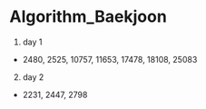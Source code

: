 # Algorithm_Baekjoon
1. day 1
- 2480, 2525, 10757, 11653, 17478, 18108, 25083
2. day 2
- 2231, 2447, 2798
